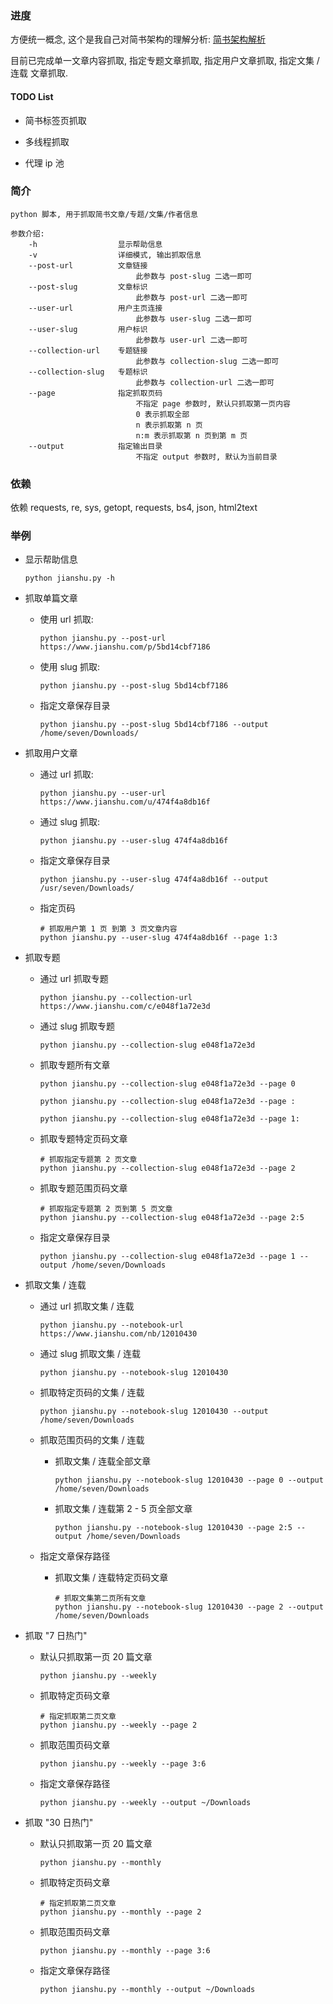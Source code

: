 ### 进度

方便统一概念, 这个是我自己对简书架构的理解分析:  [简书架构解析](https://mubu.com/doc/btsI4SKpAH) 

目前已完成单一文章内容抓取, 指定专题文章抓取, 指定用户文章抓取, 指定文集 / 连载 文章抓取.

#### TODO List

* 简书标签页抓取

* 多线程抓取

* 代理 ip 池

### 简介

    python 脚本, 用于抓取简书文章/专题/文集/作者信息

    参数介绍:
        -h                  显示帮助信息
        -v                  详细模式, 输出抓取信息
        --post-url          文章链接
                                此参数与 post-slug 二选一即可
        --post-slug         文章标识
                                此参数与 post-url 二选一即可
        --user-url          用户主页连接
                                此参数与 user-slug 二选一即可
        --user-slug         用户标识
                                此参数与 user-url 二选一即可
        --collection-url    专题链接
                                此参数与 collection-slug 二选一即可
        --collection-slug   专题标识
                                此参数与 collection-url 二选一即可
        --page              指定抓取页码
                                不指定 page 参数时, 默认只抓取第一页内容
                                0 表示抓取全部
                                n 表示抓取第 n 页
                                n:m 表示抓取第 n 页到第 m 页
        --output            指定输出目录
                                不指定 output 参数时, 默认为当前目录

### 依赖

依赖 requests, re, sys, getopt, requests, bs4, json, html2text


### 举例

* 显示帮助信息

    ```shell
    python jianshu.py -h
    ```

* 抓取单篇文章

    * 使用 url 抓取:

        ```shell
        python jianshu.py --post-url https://www.jianshu.com/p/5bd14cbf7186
        ```

    * 使用 slug 抓取:

        ```shell
        python jianshu.py --post-slug 5bd14cbf7186
        ```

    * 指定文章保存目录

        ```shell
        python jianshu.py --post-slug 5bd14cbf7186 --output /home/seven/Downloads/
        ```
    
* 抓取用户文章

    * 通过 url 抓取:
    
        ```shell
        python jianshu.py --user-url https://www.jianshu.com/u/474f4a8db16f
        ```
    
    * 通过 slug 抓取:
    
        ```shell
        python jianshu.py --user-slug 474f4a8db16f
        ```
    
    * 指定文章保存目录
      
        ```shell
        python jianshu.py --user-slug 474f4a8db16f --output /usr/seven/Downloads/
        ```
    
    * 指定页码
    
        ```shell
        # 抓取用户第 1 页 到第 3 页文章内容
        python jianshu.py --user-slug 474f4a8db16f --page 1:3
        ```

* 抓取专题

    * 通过 url 抓取专题

        ```shell
        python jianshu.py --collection-url https://www.jianshu.com/c/e048f1a72e3d
        ```

    * 通过 slug 抓取专题

        ```shell
        python jianshu.py --collection-slug e048f1a72e3d
        ```

    * 抓取专题所有文章

        ```shell
        python jianshu.py --collection-slug e048f1a72e3d --page 0
        ```

        ```shell
        python jianshu.py --collection-slug e048f1a72e3d --page :
        ```

        ```shell
        python jianshu.py --collection-slug e048f1a72e3d --page 1:
        ```

    * 抓取专题特定页码文章

        ```shell
        # 抓取指定专题第 2 页文章
        python jianshu.py --collection-slug e048f1a72e3d --page 2
        ```

    * 抓取专题范围页码文章

        ```shell
        # 抓取指定专题第 2 页到第 5 页文章
        python jianshu.py --collection-slug e048f1a72e3d --page 2:5
        ```

    * 指定文章保存目录

        ```shell
        python jianshu.py --collection-slug e048f1a72e3d --page 1 --output /home/seven/Downloads
        ```

* 抓取文集 / 连载

    * 通过 url 抓取文集 / 连载
    
        ```shell
        python jianshu.py --notebook-url https://www.jianshu.com/nb/12010430
        ```
    
    * 通过 slug 抓取文集 / 连载
    
        ```shell
        python jianshu.py --notebook-slug 12010430
        ```
    
    * 抓取特定页码的文集 / 连载
    
        ```shell
        python jianshu.py --notebook-slug 12010430 --output /home/seven/Downloads
        ```

    * 抓取范围页码的文集 / 连载
    
        * 抓取文集 / 连载全部文章
        
            ```shell
            python jianshu.py --notebook-slug 12010430 --page 0 --output /home/seven/Downloads
            ```

        * 抓取文集 / 连载第 2 - 5 页全部文章
        
            ```shell
            python jianshu.py --notebook-slug 12010430 --page 2:5 --output /home/seven/Downloads
            ```
        
    * 指定文章保存路径
    
        * 抓取文集 / 连载特定页码文章

            ```shell
            # 抓取文集第二页所有文章
            python jianshu.py --notebook-slug 12010430 --page 2 --output /home/seven/Downloads
            ```

* 抓取 "7 日热门"
    
    * 默认只抓取第一页 20 篇文章
        
        ```shell
        python jianshu.py --weekly
        ```
        
    * 抓取特定页码文章
    
        ```shell
        # 指定抓取第二页文章
        python jianshu.py --weekly --page 2
        ```
        
    * 抓取范围页码文章
    
        ```shell
        python jianshu.py --weekly --page 3:6
        ```

    * 指定文章保存路径
    
        ```shell
        python jianshu.py --weekly --output ~/Downloads
        ```    
    
* 抓取 "30 日热门"
        
    * 默认只抓取第一页 20 篇文章
        
        ```shell
        python jianshu.py --monthly
        ```
        
    * 抓取特定页码文章
    
        ```shell
        # 指定抓取第二页文章
        python jianshu.py --monthly --page 2
        ```
        
    * 抓取范围页码文章
    
        ```shell
        python jianshu.py --monthly --page 3:6
        ```
        
    * 指定文章保存路径
    
        ```shell
        python jianshu.py --monthly --output ~/Downloads
        ```    
